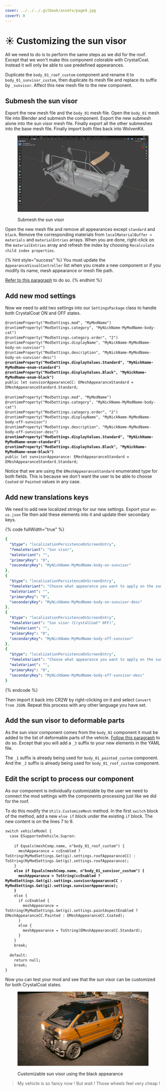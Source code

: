 ```yaml
---
cover: ../../../.gitbook/assets/page9.jpg
coverY: 0
---
```


# ☀️ Customizing the sun visor

All we need to do is to perform the same steps as we did for the roof. Except that we won't make this component colorable with CrystalCoat. Instead it will only be able to use predefined appearances.

Duplicate the `body_01_roof_custom` component and rename it to `body_01_sunvisor_custom`, then duplicate its mesh file and replace its suffix by `_sunvisor`. Affect this new mesh file to the new component.

## Submesh the sun visor

Export the new mesh file and the `body_01` mesh file. Open the `body_01` mesh file into Blender and submesh the component. Export the new submesh alone into the sun visor mesh file. Finally export all the other submeshes into the base mesh file. Finally import both files back into WolvenKit.

<figure><img src="../../../.gitbook/assets/image (428).png" alt=""><figcaption><p>Submesh the sun visor</p></figcaption></figure>

Open the new mesh file and remove all appearances except `standard` and `black`. Remove the corresponding materials from `localMaterialBuffer > materials` and `materialEntries` arrays. When you are done, right-click on the `materialEntries` array and refresh the index by choosing `Recalculate child index properties`.

{% hint style="success" %}
You must update the `AppearanceVisualController` list when you create a new component or if you modify its name, mesh appearance or mesh file path.

[Refer to this paragraph](creating-a-new-customizable-component.md#update-the-appearancevisualcontroller) to do so.
{% endhint %}

## Add new mod settings

Now we need to add two settings into our `SettingsPackage` class to handle both CrystalCoat ON and OFF states.

<pre class="language-swift" data-full-width="true"><code class="lang-swift">@runtimeProperty("ModSettings.mod", "MyModName")
@runtimeProperty("ModSettings.category", "MyNickName-MyModName-body-cat")
@runtimeProperty("ModSettings.category.order", "2")
@runtimeProperty("ModSettings.displayName", "MyNickName-MyModName-body-on-sunvisor")
@runtimeProperty("ModSettings.description", "MyNickName-MyModName-body-on-sunvisor-desc")
<strong>@runtimeProperty("ModSettings.displayValues.Standard", "MyNickName-MyModName-enum-standard")
</strong><strong>@runtimeProperty("ModSettings.displayValues.Black", "MyNickName-MyModName-enum-black")
</strong>public let sunvisorAppearanceCC: EMeshAppearanceStandard = EMeshAppearanceStandard.Standard;

@runtimeProperty("ModSettings.mod", "MyModName")
@runtimeProperty("ModSettings.category", "MyNickName-MyModName-body-cat")
@runtimeProperty("ModSettings.category.order", "2")
@runtimeProperty("ModSettings.displayName", "MyNickName-MyModName-body-off-sunvisor")
@runtimeProperty("ModSettings.description", "MyNickName-MyModName-body-off-sunvisor-desc")
<strong>@runtimeProperty("ModSettings.displayValues.Standard", "MyNickName-MyModName-enum-standard")
</strong><strong>@runtimeProperty("ModSettings.displayValues.Black", "MyNickName-MyModName-enum-black")
</strong>public let sunvisorAppearance: EMeshAppearanceStandard = EMeshAppearanceStandard.Standard;
</code></pre>

Notice that we are using the `EMeshAppearanceStandard` enumerated type for both fields. This is because we don't want the user to be able to choose `Coated` or `Painted` values in any case.

## Add new translations keys

We need to add new localized strings for our new settings. Export your `en-us.json` file then add these elements into it and update their secondary keys.

{% code fullWidth="true" %}
```yaml
{
  "$type": "localizationPersistenceOnScreenEntry",
  "femaleVariant": "Sun visor",
  "maleVariant": "",
  "primaryKey": "0",
  "secondaryKey": "MyNickName-MyModName-body-on-sunvisor"
},
{
  "$type": "localizationPersistenceOnScreenEntry",
  "femaleVariant": "Choose what appearance you want to apply on the sun visor when CrystalCoat™ is enabled.",
  "maleVariant": "",
  "primaryKey": "0",
  "secondaryKey": "MyNickName-MyModName-body-on-sunvisor-desc"
},
{
  "$type": "localizationPersistenceOnScreenEntry",
  "femaleVariant": "Sun visor (CrystalCoat™ OFF)",
  "maleVariant": "",
  "primaryKey": "0",
  "secondaryKey": "MyNickName-MyModName-body-off-sunvisor"
},
{
  "$type": "localizationPersistenceOnScreenEntry",
  "femaleVariant": "Choose what appearance you want to apply on the sun visor when CrystalCoat™ is disabled.",
  "maleVariant": "",
  "primaryKey": "0",
  "secondaryKey": "MyNickName-MyModName-body-off-sunvisor-desc"
}
```
{% endcode %}

Then import it back into CR2W by right-clicking on it and select `Convert from JSON`. Repeat this process with any other language you have set.

## Add the sun visor to deformable parts

As the sun visor component comes from the `body_01` component it must be added to the list of deformable parts of the vehicle. [Follow this paragraph](creating-a-new-customizable-component.md#update-deformable-parts) to do so. Except that you will add a `_3` suffix to your new elements in the YAML file.

The `_1` suffix is already being used for `body_01_painted_custom` component. And the `_2` suffix is already being used for `body_01_roof_custom` component.

## Edit the script to process our component

As our component is individually customizable by the user we need to connect the mod settings with the components processing just like we did for the roof.

To do this modify the `Utils.CustomizeMesh` method. In the first `switch` block of the method, add a new `else if` block under the existing `if` block. The new content is on the lines 7 to 9.

<pre class="language-swift" data-line-numbers data-full-width="true"><code class="lang-swift">switch vehicleModel {
  case ESupportedVehicle.Supron:

    if Equals(meshComp.name, n"body_01_roof_custom") {
      meshAppearance = ccEnabled ? ToString(MyModSettings.Get(gi).settings.roofAppearanceCC) : ToString(MyModSettings.Get(gi).settings.roofAppearance);
    }
<strong>    else if Equals(meshComp.name, n"body_01_sunvisor_custom") {
</strong><strong>      meshAppearance = ToString(ccEnabled ? MyModSettings.Get(gi).settings.sunvisorAppearanceCC : MyModSettings.Get(gi).settings.sunvisorAppearance);
</strong><strong>    }
</strong>    else {
      if ccEnabled {
        meshAppearance = ToString(MyModSettings.Get(gi).settings.paintAspectEnabled ? EMeshAppearanceCC.Painted : EMeshAppearanceCC.Coated);
      }
      else {
        meshAppearance = ToString(EMeshAppearanceCC.Standard);
      }
    }
    break;

  default:
    return null;
    break;
}
</code></pre>

Now you can test your mod and see that the sun visor can be customized for both CrystalCoat states.

<figure><img src="../../../.gitbook/assets/photomode_23052024_152644.png" alt=""><figcaption><p>Customizable sun visor using the black appearance</p></figcaption></figure>

> My vehicle is so fancy now ! But wait ! Those wheels feel very cheap !
